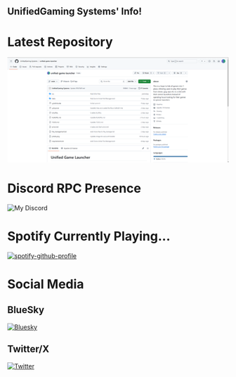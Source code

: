 ## UnifiedGaming Systems' Info!

# Latest Repository
[![Latest Repo](https://raw.githubusercontent.com/UnifiedGaming-Systems/unified-game-launcher/refs/heads/main/picture.png)](https://github.com/UnifiedGaming-Systems/unified-game-launcher)

# Discord RPC Presence
![My Discord](https://discord-readme-badge.vercel.app/api?id=1209539928866816143)

# Spotify Currently Playing...
[![spotify-github-profile](https://spotify-github-profile.kittinanx.com/api/view?uid=x060f5w4ftwv8zc8fi9662t70&cover_image=true&theme=default&show_offline=false&background_color=121212&interchange=false)](https://github.com/kittinan/spotify-github-profile)

# Social Media
## BlueSky
[![Bluesky](https://encrypted-tbn0.gstatic.com/images?q=tbn:ANd9GcQisgVDuqcaIlF_zaU0fKuHuCd-nMRDGMwRtg&s)](https://bsky.app/profile/unifiedgaming-systems.mazeymoos.com)
## Twitter/X
[![Twitter](https://encrypted-tbn0.gstatic.com/images?q=tbn:ANd9GcQ56ZxpPKHkUmZn9jaxEze2R5dINvTb_lS1Dw&s)](https://x.com/UnifiedGamingSys)
